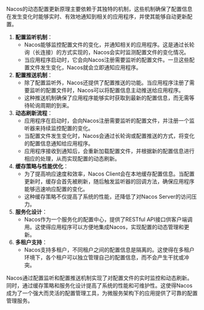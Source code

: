 Nacos的动态配置更新原理主要依赖于其独特的机制，这些机制确保了配置信息在发生变化时能够实时、有效地通知到相关的应用程序，并使其能够自动更新配置。

1. **配置监听机制**：
   - Nacos能够监控配置文件的变化，并通知相关的应用程序。这是通过长轮询（长连接）的方式实现的，Nacos会实时监测配置文件的变化情况。
   - 当应用程序启动时，它会向Nacos注册需要监听的配置文件。一旦这些配置文件发生变化，Nacos就会立即通知应用程序。
2. **配置推送机制**：
   - 除了配置监听外，Nacos还提供了配置推送的功能。当应用程序注册了需要监听的配置文件时，Nacos可以将配置信息主动推送给应用程序。
   - 这种推送机制确保了应用程序能够实时获取到最新的配置信息，而无需等待轮询周期的到来。
3. **动态刷新流程**：
   - 应用程序在启动时，会向Nacos注册需要监听的配置文件，并注册一个监听器来持续监控配置的变化。
   - 当配置文件发生变化时，Nacos会通过长轮询或配置推送的方式，将变化的配置信息通知给应用程序。
   - 应用程序接收到通知后，会重新加载配置文件，并根据新的配置信息进行相应的处理，从而实现配置的动态刷新。
4. **缓存策略与性能优化**：
   - 为了提高响应速度和效率，Nacos Client会在本地缓存配置信息。当配置更新时，缓存会首先被刷新，随后触发监听器的回调方法，确保应用程序能够迅速响应配置的变化。
   - 这种缓存策略不仅提高了系统的性能，还降低了对Nacos Server的访问压力。
5. **服务化设计**：
   - Nacos作为一个服务化的配置中心，提供了RESTful API接口供客户端调用。这使得应用程序可以方便地集成Nacos，实现配置的动态管理和更新。
6. **多租户支持**：
   - Nacos支持多租户，不同租户之间的配置信息是隔离的。这使得在多租户环境下，各个租户可以独立管理自己的配置信息，而不会产生干扰或冲突。

Nacos通过配置监听和配置推送机制实现了对配置文件的实时监控和动态刷新。同时，通过缓存策略和服务化设计提高了系统的性能和可维护性。这使得Nacos成为了一个强大而灵活的配置管理工具，为微服务架构下的应用提供了可靠的配置管理服务。
